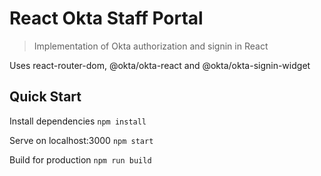 # React Okta Staff Portal

> Implementation of Okta authorization and signin in React

Uses react-router-dom, @okta/okta-react and @okta/okta-signin-widget

## Quick Start
Install dependencies
`npm install	`

Serve on localhost:3000
`npm start`

Build for production
`npm run build`
